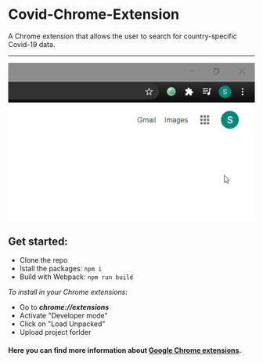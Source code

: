 # Covid-Chrome-Extension
A Chrome extension that allows the user to search for country-specific Covid-19 data.
- - - -

![](https://github.com/StelKizi/Covid-Chrome-Extension/blob/master/assets/demonstration.gif)

## Get started:
* Clone the repo
* Istall the packages: `npm i`
* Build with Webpack: `npm run build`

*To install in your Chrome extensions:*
* Go to ***chrome://extensions***
* Activate "Developer mode"
* Click on "Load Unpacked"
* Upload project forlder


#### Here you can find more information about [Google Chrome extensions](https://developer.chrome.com/docs/extensions/mv2/getstarted/).
